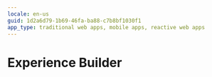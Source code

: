 ```yaml
---
locale: en-us
guid: 1d2a6d79-1b69-46fa-ba88-c7b8bf1030f1
app_type: traditional web apps, mobile apps, reactive web apps
---
```


<div class="hidden"><h1>Experience Builder</h1></div>
